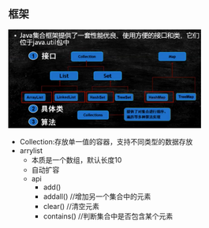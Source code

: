 ## 框架

<img src="https://raw.githubusercontent.com/zhouyubiu/gitnotes_images/master/gitnote/2020/04/05/1586098012825-1586098012856.png" weight=400 height=200/>


- Collection:存放单一值的容器，支持不同类型的数据存放
- arrylist
  - 本质是一个数组，默认长度10
  - 自动扩容
  - api
    - add()
    - addall()  //增加另一个集合中的元素
    - clear()   //清空元素
    - contains()  //判断集合中是否包含某个元素
